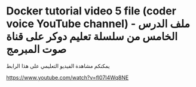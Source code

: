 # Docker tutorial video 5 file (coder voice YouTube channel) - ملف الدرس الخامس من سلسلة تعليم دوكر على قناة صوت المبرمج

يمكنكم مشاهدة الفيديو التعليمي على هذا الرابط

https://www.youtube.com/watch?v=fl07I4Wq8NE

